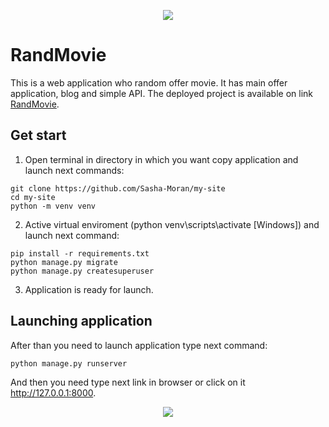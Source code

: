 <p align="center">
  <img src="http://sashamoran.pythonanywhere.com/static/img/logo.png">
</p>  

# RandMovie
This is a web application who random offer movie.
It has main offer application, blog and simple API.
The deployed project is available on link [RandMovie](http://sashamoran.pythonanywhere.com).

## Get start
1. Open terminal in directory in which you want copy application and launch next commands:

```
git clone https://github.com/Sasha-Moran/my-site
cd my-site
python -m venv venv
```
2. Active virtual enviroment (python venv\scripts\activate [Windows]) and launch next command:

```
pip install -r requirements.txt
python manage.py migrate
python manage.py createsuperuser
```

3. Application is ready for launch.

## Launching application
After than you need to launch application type next command:

```
python manage.py runserver
```

And then you need type next link in browser or click on it http://127.0.0.1:8000.

<p align="center">
  <img src="https://upload.wikimedia.org/wikipedia/commons/thumb/b/b2/WWW_logo_by_Robert_Cailliau.svg/250px-WWW_logo_by_Robert_Cailliau.svg.png">
</p>  
